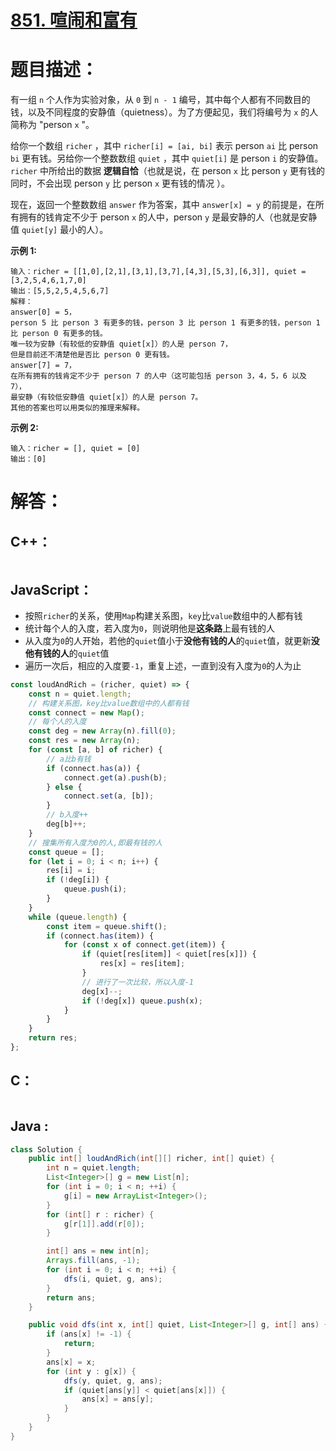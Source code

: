 # [851. 喧闹和富有](https://leetcode-cn.com/problems/loud-and-rich/)

# 题目描述：

有一组 `n` 个人作为实验对象，从 `0` 到 `n - 1` 编号，其中每个人都有不同数目的钱，以及不同程度的安静值（quietness）。为了方便起见，我们将编号为 `x` 的人简称为 "person `x` "。

给你一个数组 `richer` ，其中 `richer[i] = [ai, bi]` 表示 person `ai` 比 person `bi` 更有钱。另给你一个整数数组 `quiet` ，其中 `quiet[i]` 是 person `i` 的安静值。`richer` 中所给出的数据 **逻辑自恰**（也就是说，在 person `x` 比 person `y` 更有钱的同时，不会出现 person `y` 比 person `x` 更有钱的情况 ）。

现在，返回一个整数数组 `answer` 作为答案，其中 `answer[x] = y` 的前提是，在所有拥有的钱肯定不少于 person `x` 的人中，person `y` 是最安静的人（也就是安静值 `quiet[y]` 最小的人）。

 

**示例 1:**

```
输入：richer = [[1,0],[2,1],[3,1],[3,7],[4,3],[5,3],[6,3]], quiet = [3,2,5,4,6,1,7,0]
输出：[5,5,2,5,4,5,6,7]
解释： 
answer[0] = 5，
person 5 比 person 3 有更多的钱，person 3 比 person 1 有更多的钱，person 1 比 person 0 有更多的钱。
唯一较为安静（有较低的安静值 quiet[x]）的人是 person 7，
但是目前还不清楚他是否比 person 0 更有钱。
answer[7] = 7，
在所有拥有的钱肯定不少于 person 7 的人中（这可能包括 person 3，4，5，6 以及 7），
最安静（有较低安静值 quiet[x]）的人是 person 7。
其他的答案也可以用类似的推理来解释。
```

 **示例 2:**

```
输入：richer = [], quiet = [0]
输出：[0]
```



# 解答：

## C++：

```cpp

```

## JavaScript：

- 按照`richer`的关系，使用`Map`构建关系图，`key`比`value`数组中的人都有钱
- 统计每个人的入度，若入度为`0`，则说明他是**这条路**上最有钱的人
- 从入度为`0`的人开始，若他的`quiet`值小于**没他有钱的人**的`quiet`值，就更新**没他有钱的人**的`quiet`值
- 遍历一次后，相应的入度要`-1`，重复上述，一直到没有入度为`0`的人为止

```javascript
const loudAndRich = (richer, quiet) => {
    const n = quiet.length;
    // 构建关系图，key比value数组中的人都有钱
    const connect = new Map();
    // 每个人的入度
    const deg = new Array(n).fill(0);
    const res = new Array(n);
    for (const [a, b] of richer) {
        // a比b有钱
        if (connect.has(a)) {
            connect.get(a).push(b);
        } else {
            connect.set(a, [b]);
        }
        // b入度++
        deg[b]++;
    }
    // 搜集所有入度为0的人,即最有钱的人
    const queue = [];
    for (let i = 0; i < n; i++) {
        res[i] = i;
        if (!deg[i]) {
            queue.push(i);
        }
    }
    while (queue.length) {
        const item = queue.shift();
        if (connect.has(item)) {
            for (const x of connect.get(item)) {
                if (quiet[res[item]] < quiet[res[x]]) {
                    res[x] = res[item];
                }
                // 进行了一次比较，所以入度-1
                deg[x]--;
                if (!deg[x]) queue.push(x);
            }
        }
    }
    return res;
};
```

## C：

```c

```

## Java :

```java
class Solution {
    public int[] loudAndRich(int[][] richer, int[] quiet) {
        int n = quiet.length;
        List<Integer>[] g = new List[n];
        for (int i = 0; i < n; ++i) {
            g[i] = new ArrayList<Integer>();
        }
        for (int[] r : richer) {
            g[r[1]].add(r[0]);
        }

        int[] ans = new int[n];
        Arrays.fill(ans, -1);
        for (int i = 0; i < n; ++i) {
            dfs(i, quiet, g, ans);
        }
        return ans;
    }

    public void dfs(int x, int[] quiet, List<Integer>[] g, int[] ans) {
        if (ans[x] != -1) {
            return;
        }
        ans[x] = x;
        for (int y : g[x]) {
            dfs(y, quiet, g, ans);
            if (quiet[ans[y]] < quiet[ans[x]]) {
                ans[x] = ans[y];
            }
        }
    }
}
```
